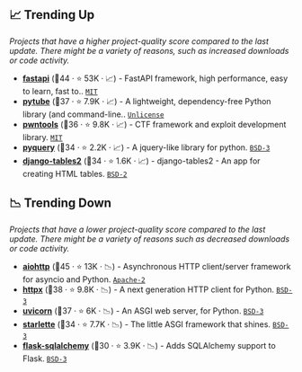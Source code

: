 ## 📈 Trending Up

_Projects that have a higher project-quality score compared to the last update. There might be a variety of reasons, such as increased downloads or code activity._

- <b><a href="https://github.com/tiangolo/fastapi">fastapi</a></b> (🥇44 ·  ⭐ 53K · 📈) - FastAPI framework, high performance, easy to learn, fast to.. <code><a href="http://bit.ly/34MBwT8">MIT</a></code> <code><img src="https://fastapi.tiangolo.com/img/favicon.png" style="display:inline;" width="13" height="13"></code> <code><img src="https://www.openapis.org/wp-content/uploads/sites/3/2016/11/favicon.png" style="display:inline;" width="13" height="13"></code>
- <b><a href="https://github.com/pytube/pytube">pytube</a></b> (🥈37 ·  ⭐ 7.9K · 📈) - A lightweight, dependency-free Python library (and command-line.. <code><a href="http://bit.ly/3rvuUlR">Unlicense</a></code>
- <b><a href="https://github.com/Gallopsled/pwntools">pwntools</a></b> (🥈36 ·  ⭐ 9.8K · 📈) - CTF framework and exploit development library. <code><a href="http://bit.ly/34MBwT8">MIT</a></code>
- <b><a href="https://github.com/gawel/pyquery">pyquery</a></b> (🥈34 ·  ⭐ 2.2K · 📈) - A jquery-like library for python. <code><a href="http://bit.ly/3aKzpTv">BSD-3</a></code>
- <b><a href="https://github.com/jieter/django-tables2">django-tables2</a></b> (🥈34 ·  ⭐ 1.6K · 📈) - django-tables2 - An app for creating HTML tables. <code><a href="http://bit.ly/3rqEWVr">BSD-2</a></code> <code><img src="https://static.djangoproject.com/img/icon-touch.e4872c4da341.png" style="display:inline;" width="13" height="13"></code>

## 📉 Trending Down

_Projects that have a lower project-quality score compared to the last update. There might be a variety of reasons such as decreased downloads or code activity._

- <b><a href="https://github.com/aio-libs/aiohttp">aiohttp</a></b> (🥇45 ·  ⭐ 13K · 📉) - Asynchronous HTTP client/server framework for asyncio and Python. <code><a href="http://bit.ly/3nYMfla">Apache-2</a></code>
- <b><a href="https://github.com/encode/httpx">httpx</a></b> (🥈38 ·  ⭐ 9.8K · 📉) - A next generation HTTP client for Python. <code><a href="http://bit.ly/3aKzpTv">BSD-3</a></code>
- <b><a href="https://github.com/encode/uvicorn">uvicorn</a></b> (🥈37 ·  ⭐ 6K · 📉) - An ASGI web server, for Python. <code><a href="http://bit.ly/3aKzpTv">BSD-3</a></code>
- <b><a href="https://github.com/encode/starlette">starlette</a></b> (🥈34 ·  ⭐ 7.7K · 📉) - The little ASGI framework that shines. <code><a href="http://bit.ly/3aKzpTv">BSD-3</a></code>
- <b><a href="https://github.com/pallets-eco/flask-sqlalchemy">flask-sqlalchemy</a></b> (🥇30 ·  ⭐ 3.9K · 📉) - Adds SQLAlchemy support to Flask. <code><a href="http://bit.ly/3aKzpTv">BSD-3</a></code> <code><img src="https://flask.palletsprojects.com/en/1.1.x/_static/flask-icon.png" style="display:inline;" width="13" height="13"></code>

